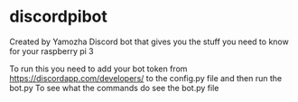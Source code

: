 # discordpibot
Created by Yamozha
Discord bot that gives you the stuff you need to know for your raspberry pi 3

To run this you need to add your bot token from https://discordapp.com/developers/ to the config.py file and then run the bot.py
To see what the commands do see the bot.py file

